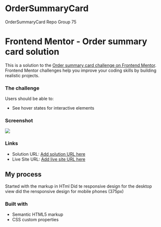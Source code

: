 # OrderSummaryCard
OrderSummaryCard Repo Group 75
# Frontend Mentor - Order summary card solution

This is a solution to the [Order summary card challenge on Frontend Mentor](https://www.frontendmentor.io/challenges/order-summary-component-QlPmajDUj). Frontend Mentor challenges help you improve your coding skills by building realistic projects. 

### The challenge

Users should be able to:

- See hover states for interactive elements

### Screenshot

![](./screenshot(28).png)


### Links

- Solution URL: [Add solution URL here](https://codegobli.github.io/OrderSummaryCard/)
- Live Site URL: [Add live site URL here](https://github.com/Codegobli/OrderSummaryCard.git)

## My process
Started with the markup in HTml
Did te responsive design for the desktop view
did the rensponsive design for mobile phones (375px)
### Built with

- Semantic HTML5 markup
- CSS custom properties
